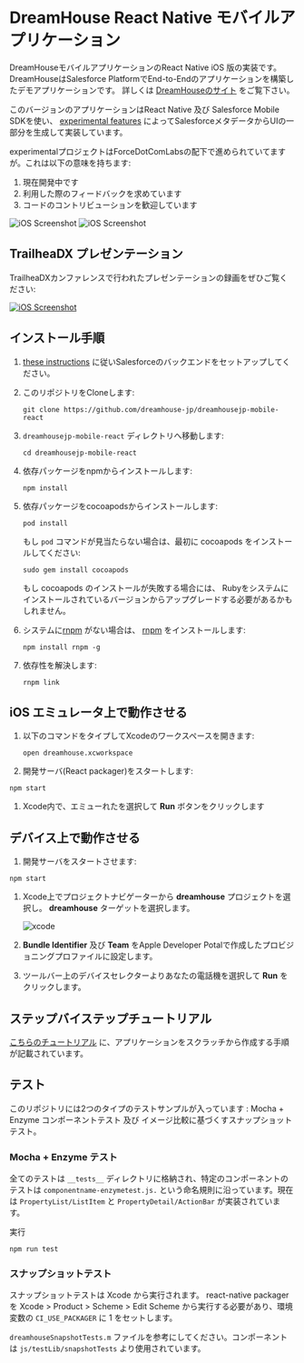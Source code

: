# DreamHouse React Native モバイルアプリケーション

DreamHouseモバイルアプリケーションのReact Native iOS 版の実装です。 DreamHouseはSalesforce PlatformでEnd-to-Endのアプリケーションを構築したデモアプリケーションです。 詳しくは [DreamHouseのサイト](http://dreamhouseappjp.io) をご覧下さい。

このバージョンのアプリケーションはReact Native 及び Salesforce Mobile SDKを使い、 [experimental features](https://github.com/ForceDotComLabs/react.force.datacontainer) によってSalesforceメタデータからUIの一部分を生成して実装しています。

experimentalプロジェクトはForceDotComLabsの配下で進められていてますが。これは以下の意味を持ちます:

1. 現在開発中です
1. 利用した際のフィードバックを求めています
1. コードのコントリビューションを歓迎しています

![iOS Screenshot](README_files/screen2.png?raw=true)  ![iOS Screenshot](README_files/screen1.png?raw=true)

## TrailheaDX プレゼンテーション

TrailheaDXカンファレンスで行われたプレゼンテーションの録画をぜひご覧ください:

[![iOS Screenshot](tutorial_video/README_files/video2.png?raw=true)](https://www.youtube.com/watch?v=RY2vn2bT6XU)

## インストール手順

1. [these instructions](http://dreamhouse-site.herokuapp.com/installation/) に従いSalesforceのバックエンドをセットアップしてください。

1. このリポジトリをCloneします:
    ```
    git clone https://github.com/dreamhouse-jp/dreamhousejp-mobile-react
    ```

1.  `dreamhousejp-mobile-react` ディレクトリへ移動します:
    ```
    cd dreamhousejp-mobile-react
    ```

1. 依存パッケージをnpmからインストールします:
    ```
    npm install
    ```

1. 依存パッケージをcocoapodsからインストールします:
    ```
    pod install
    ```

    もし `pod` コマンドが見当たらない場合は、最初に cocoapods をインストールしてください:
    ```
    sudo gem install cocoapods
    ```

    もし cocoapods のインストールが失敗する場合には、 Rubyをシステムにインストールされているバージョンからアップグレードする必要があるかもしれません。


1. システムに[rnpm](http://facebook.github.io/react-native/releases/0.24/docs/linking-libraries-ios.html#automatic-linking) がない場合は、 [rnpm](http://facebook.github.io/react-native/releases/0.24/docs/linking-libraries-ios.html#automatic-linking) をインストールします:
    ```
    npm install rnpm -g
    ```

1. 依存性を解決します:
    ```
    rnpm link
    ```

## iOS エミュレータ上で動作させる

1. 以下のコマンドをタイプしてXcodeのワークスペースを開きます:
    ```
    open dreamhouse.xcworkspace
    ```

1. 開発サーバ(React packager)をスタートします:
  ```
  npm start
  ```

1. Xcode内で、エミューれたを選択して **Run** ボタンをクリックします

## デバイス上で動作させる

1. 開発サーバをスタートさせます:
  ```
  npm start
  ```

1. Xcode上でプロジェクトナビゲーターから **dreamhouse** プロジェクトを選択し。 **dreamhouse** ターゲットを選択します。

    ![xcode](README_files/xcode_target.jpg)

1. **Bundle Identifier** 及び **Team** をApple Developer Potalで作成したプロビジョニングプロファイルに設定します。

1. ツールバー上のデバイスセレクターよりあなたの電話機を選択して **Run** をクリックします。

## ステップバイステップチュートリアル

 [こちらのチュートリアル](/tutorial) に、アプリケーションをスクラッチから作成する手順が記載されています。

## テスト

このリポジトリには2つのタイプのテストサンプルが入っています : Mocha + Enzyme コンポーネントテスト 及び イメージ比較に基づくすスナップショットテスト。

### Mocha + Enzyme テスト
全てのテストは `__tests__` ディレクトリに格納され、特定のコンポーネントのテストは `componentname-enzymetest.js.` という命名規則に沿っています。現在は `PropertyList/ListItem` と `PropertyDetail/ActionBar` が実装されています。

実行
```
npm run test
```

### スナップショットテスト
スナップショットテストは Xcode から実行されます。 react-native packagerを Xcode > Product > Scheme > Edit Scheme から実行する必要があり、環境変数の `CI_USE_PACKAGER` に 1 をセットします。

`dreamhouseSnapshotTests.m` ファイルを参考にしてください。コンポーネントは `js/testLib/snapshotTests` より使用されています。
